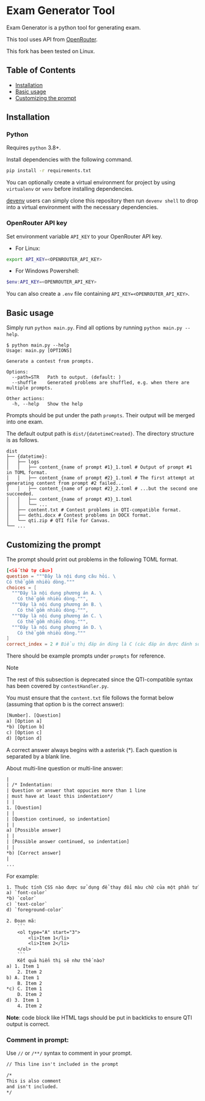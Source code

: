 # Exam Generator Tool

Exam Generator is a python tool for generating exam.

This tool uses API from [OpenRouter](https://openrouter.ai/).

This fork has been tested on Linux.

## Table of Contents

- [Installation](#installation)
- [Basic usage](#basic-usage)
- [Customizing the prompt](#customizing-the-prompt)

## Installation

### Python

Requires `python` 3.8+.

Install dependencies with the following command.

```bash
pip install -r requirements.txt
```

You can optionally create a virtual environment for project by using
`virtualenv` or `venv` before installing dependencies.

[devenv](https://devenv.sh/) users can simply clone this repository then run
`devenv shell` to drop into a virtual environment with the necessary
dependencies.

### OpenRouter API key

Set environment variable `API_KEY` to your OpenRouter API key.

- For Linux:

```bash
export API_KEY=<OPENROUTER_API_KEY>
```

- For Windows Powershell:

```powershell
$env:API_KEY=<OPENROUTER_API_KEY>
```

You can also create a `.env` file containing `API_KEY=<OPENROUTER_API_KEY>`.

## Basic usage

Simply run `python main.py`. Find all options by running
`python main.py --help`.

```
$ python main.py --help
Usage: main.py [OPTIONS]

Generate a contest from prompts.

Options:
  --path=STR   Path to output. (default: )
  --shuffle    Generated problems are shuffled, e.g. when there are multiple prompts.

Other actions:
  -h, --help   Show the help
```

Prompts should be put under the path `prompts`. Their output will be merged into
one exam.

The default output path is `dist/{datetimeCreated}`. The directory structure is
as follows.

```
dist
├── {datetime}:
│   ├── logs
│   │   ├── content_{name of prompt #1}_1.toml # Output of prompt #1 in TOML format.
│   │   ├── content_{name of prompt #2}_1.toml # The first attempt at generating content from prompt #2 failed...
│   │   ├── content_{name of prompt #2}_2.toml # ...but the second one succeeded.
│   │   ├── content_{name of prompt #3}_1.toml
│   │   └── ...
│   ├── content.txt # Contest problems in QTI-compatible format.
│   ├── dethi.docx # Contest problems in DOCX format.
│   └── qti.zip # QTI file for Canvas.
└── ...
```

## Customizing the prompt

The prompt should print out problems in the following TOML format.

```toml
[<Số thứ tự câu>]
question = """Đây là nội dung câu hỏi. \
Có thể gồm nhiều dòng."""
choices = [
  """Đây là nội dung phương án A. \
    Có thể gồm nhiều dòng.""",
  """Đây là nội dung phương án B. \
    Có thể gồm nhiều dòng.""",
  """Đây là nội dung phương án C. \
    Có thể gồm nhiều dòng.""",
  """Đây là nội dung phương án D. \
    Có thể gồm nhiều dòng."""
]
correct_index = 2 # Biểu thị đáp án đúng là C (các đáp án được đánh số từ 0 đến 3)
```

There should be example prompts under `prompts` for reference.

> [!NOTE]
> The rest of this subsection is deprecated since the QTI-compatible
> syntax has been covered by `contestHandler.py`.

You must ensure that the `content.txt` file follows the format below (assuming
that option b is the correct answer):

```txt
[Number]. [Question]
a) [Option a]
*b) [Option b]
c) [Option c]
d) [Option d]
```

A correct answer always begins with a asterisk (\*). Each question is separated
by a blank line.

About multi-line question or multi-line answer:

```txt
|
| /* Indentation:
| Question or answer that oppucies more than 1 line
| must have at least this indentation*/
| |
1. [Question]
| |
| [Question continued, so indentation]
| |
a) [Possible answer]
| |
| [Possible answer continued, so indentation]
| |
*b) [Correct answer]
|
...
```

For example:

````txt
1. Thuộc tính CSS nào được sử dụng để thay đổi màu chữ của một phần tử?
a) `font-color`
*b) `color`
c) `text-color`
d) `foreground-color`

2. Đoạn mã:
	```
	<ol type="A" start="3">
		<li>Item 1</li>
		<li>Item 2</li>
	</ol>
	```
	Kết quả hiển thị sẽ như thế nào?
a) 1. Item 1
	2. Item 2
b) A. Item 1
	B. Item 2
*c) C. Item 1
	D. Item 2
d) 3. Item 1
	4. Item 2
````

**Note**: code block like HTML tags should be put in backticks to ensure QTI
output is correct.

### Comment in prompt:

Use `//` or `/**/` syntax to comment in your prompt.

```txt
// This line isn't included in the prompt

/*
This is also comment
and isn't included.
*/
```
